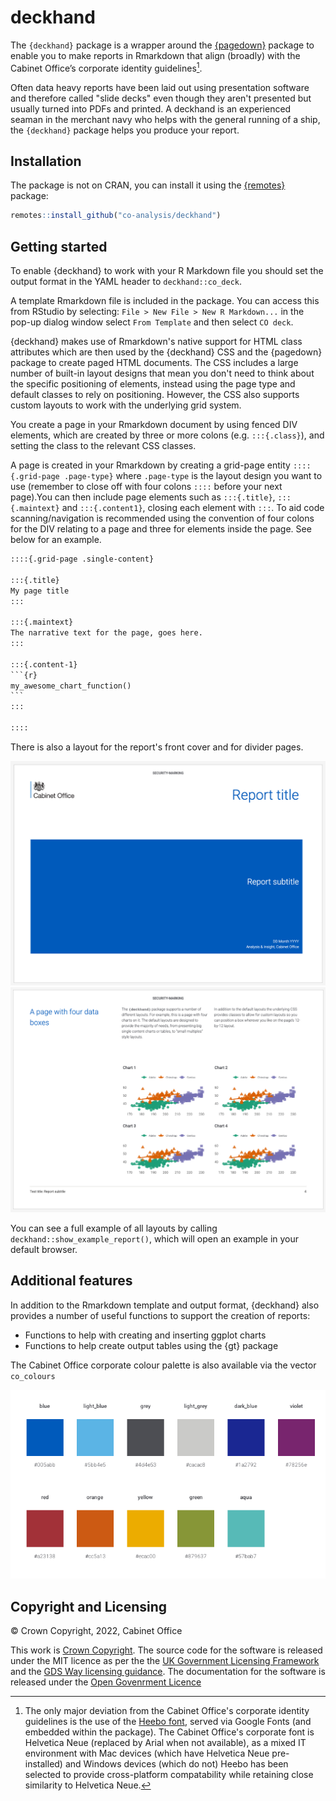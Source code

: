 # deckhand
The `{deckhand}` package is a wrapper around the [{pagedown}](https://pagedown.rbind.io/) package to enable you to make reports in Rmarkdown that align (broadly) with the Cabinet Office’s corporate identity guidelines[^1].

Often data heavy reports have been laid out using presentation software and therefore called "slide decks" even though they aren't presented but usually turned into PDFs and printed. A deckhand is an experienced seaman in the merchant navy who helps with the general running of a ship, the `{deckhand}` package helps you produce your report.

## Installation
The package is not on CRAN, you can install it using the [{remotes}](https://remotes.r-lib.org/) package:

```r
remotes::install_github("co-analysis/deckhand")
```

## Getting started
To enable {deckhand} to work with your R Markdown file you should set the output format in the YAML header to `deckhand::co_deck`.

A template Rmarkdown file is included in the package. You can access this from RStudio by selecting: `File > New File > New R Markdown...` in the pop-up dialog window select `From Template` and then select `CO deck`.

{deckhand} makes use of Rmarkdown's native support for HTML class attributes which are then used by the {deckhand} CSS and the {pagedown} package to create paged HTML documents. The CSS includes a large number of built-in layout designs that mean you don't need to think about the specific positioning of elements, instead using the page type and default classes to rely on positioning. However, the CSS also supports custom layouts to work with the underlying grid system.

You create a page in your Rmarkdown document by using fenced DIV elements, which are created by three or more colons (e.g. `:::{.class}`), and setting the class to the relevant CSS classes.

A page is created in your Rmarkdown by creating a grid-page entity `::::{.grid-page .page-type}` where `.page-type` is the layout design you want to use (remember to close off with four colons `::::` before your next page).You can then include page elements such as `:::{.title}`, `:::{.maintext}` and `:::{.content1}`, closing each element with `:::`. To aid code scanning/navigation is recommended using the convention of four colons for the DIV relating to a page and three for elements inside the page. See below for an example.


````txt
::::{.grid-page .single-content}

:::{.title}
My page title
:::

:::{.maintext}
The narrative text for the page, goes here.
:::

:::{.content-1}
```{r}
my_awesome_chart_function()
```
:::

::::
````

There is also a layout for the report's front cover and for divider pages.

![Front cover example](man/figures/co_deck_cover.png)
![Cotent page example](man/figures/co_deck_example.png)

You can see a full example of all layouts by calling `deckhand::show_example_report()`, which will open an example in your default browser.

## Additional features

In addition to the Rmarkdown template and output format, {deckhand} also provides a number of useful functions to support the creation of reports:

* Functions to help with creating and inserting ggplot charts
* Functions to help create output tables using the {gt} package

The Cabinet Office corporate colour palette is also available via the vector `co_colours`

<img src="man/figures/co_colours.png" alt="The Cabinet Office colour palette"/>

## Copyright and Licensing

© Crown Copyright, 2022, Cabinet Office

This work is [Crown Copyright](https://www.nationalarchives.gov.uk/information-management/re-using-public-sector-information/uk-government-licensing-framework/crown-copyright/). The source code for the software is released under the MIT licence as per the the [UK Government Licensing Framework](https://www.nationalarchives.gov.uk/information-management/re-using-public-sector-information/uk-government-licensing-framework/open-government-licence/open-software-licences/) and the [GDS Way licensing guidance](https://gds-way.cloudapps.digital/manuals/licensing.html). The documentation for the software is released under the [Open Govenrment Licence](https://www.nationalarchives.gov.uk/doc/open-government-licence/version/3/)


[^1]: The only major deviation from the Cabinet Office's corporate identity guidelines is the use of the [Heebo font](https://fonts.google.com/specimen/Heebo), served via Google Fonts (and embedded within the package). The Cabinet Office's corporate font is Helvetica Neue (replaced by Arial when not available), as a mixed IT environment with Mac devices (which have Helvetica Neue pre-installed) and Windows devices (which do not) Heebo has been selected to provide cross-platform compatability while retaining close similarity to Helvetica Neue.
